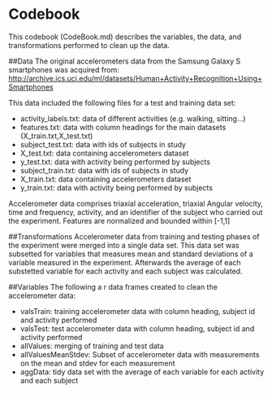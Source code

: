 # Codebook

This codebook (CodeBook.md) describes the variables, the data, and transformations performed to clean up the data.

##Data
The original accelerometers data from the Samsung Galaxy S smartphones was acquired from: http://archive.ics.uci.edu/ml/datasets/Human+Activity+Recognition+Using+Smartphones 

This data included the following files for a test and training data set:
* activity_labels.txt: data of different activities (e.g. walking, sitting...)
* features.txt: data with column headings for the main datasets (X_train.txt,X_test.txt)
* subject_test.txt: data with ids of subjects in study
* X_test.txt: data containing accelerometers dataset
* y_test.txt: data with activity being performed by subjects
* subject_train.txt: data with ids of subjects in study
* X_train.txt: data containing accelerometers dataset
* y_train.txt: data with activity being performed by subjects

Accelerometer data comprises triaxial acceleration, triaxial Angular velocity, time and frequency, activity, and an identifier of the subject who carried out the experiment. Features are normalized and bounded within [-1,1] 

##Transformations
Accelerometer data from training and testing phases of the experiment were merged into a single data set.  This data set was subsetted for variables that measures mean and standard deviations of a variable measured in the experiment.  Afterwards the average of each substetted variable for each activity and each subject was calculated.

##Variables
The following a r data frames created to clean the accelerometer data:
* valsTrain: training accelerometer data with column heading, subject id and activity performed 
* valsTest: test accelerometer data with column heading, subject id and activity performed 
* allValues: merging of training and test data
* allValuesMeanStdev: Subset of accelerometer data with measurements on the mean and stdev for each measurement
* aggData: tidy data set with the average of each variable for each activity and each subject


